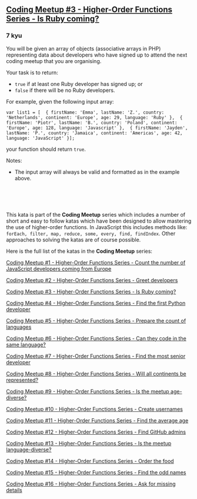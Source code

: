 <h2><a href=https://www.codewars.com/kata/5827acd5f524dd029d0005a4/train/javascript target="_blank">Coding Meetup #3 - Higher-Order Functions Series - Is Ruby coming?</a></h2><h3>7 kyu</h3><p>You will be given an array of objects (associative arrays in PHP) representing data about developers who have signed up to attend the next coding meetup that you are organising.</p><p>Your task is to return:</p><ul><li><code>true</code>  if at least one Ruby developer has signed up; or</li><li><code>false</code> if there will be no Ruby developers.</li></ul><p>For example, given the following input array:</p><pre style="display: none;"><code class="language-python"><span class="cm-variable">list1</span> <span class="cm-operator">=</span> [    { <span class="cm-string">'firstName'</span>: <span class="cm-string">'Sofia'</span>, <span class="cm-string">'lastName'</span>: <span class="cm-string">'I.'</span>, <span class="cm-string">'country'</span>: <span class="cm-string">'Argentina'</span>, <span class="cm-string">'continent'</span>: <span class="cm-string">'Americas'</span>, <span class="cm-string">'age'</span>: <span class="cm-number">35</span>, <span class="cm-string">'language'</span>: <span class="cm-string">'Java'</span> },    { <span class="cm-string">'firstName'</span>: <span class="cm-string">'Lukas'</span>, <span class="cm-string">'lastName'</span>: <span class="cm-string">'X.'</span>, <span class="cm-string">'country'</span>: <span class="cm-string">'Croatia'</span>, <span class="cm-string">'continent'</span>: <span class="cm-string">'Europe'</span>, <span class="cm-string">'age'</span>: <span class="cm-number">35</span>, <span class="cm-string">'language'</span>: <span class="cm-string">'Python'</span> },    { <span class="cm-string">'firstName'</span>: <span class="cm-string">'Madison'</span>, <span class="cm-string">'lastName'</span>: <span class="cm-string">'U.'</span>, <span class="cm-string">'country'</span>: <span class="cm-string">'United States'</span>, <span class="cm-string">'continent'</span>: <span class="cm-string">'Americas'</span>, <span class="cm-string">'age'</span>: <span class="cm-number">32</span>, <span class="cm-string">'language'</span>: <span class="cm-string">'Ruby'</span> }     ]</code></pre><pre><code class="language-javascript"><span class="cm-keyword">var</span> <span class="cm-def">list1</span> <span class="cm-operator">=</span> [  { <span class="cm-property">firstName</span>: <span class="cm-string">'Emma'</span>, <span class="cm-property">lastName</span>: <span class="cm-string">'Z.'</span>, <span class="cm-property">country</span>: <span class="cm-string">'Netherlands'</span>, <span class="cm-property">continent</span>: <span class="cm-string">'Europe'</span>, <span class="cm-property">age</span>: <span class="cm-number">29</span>, <span class="cm-property">language</span>: <span class="cm-string">'Ruby'</span> },  { <span class="cm-property">firstName</span>: <span class="cm-string">'Piotr'</span>, <span class="cm-property">lastName</span>: <span class="cm-string">'B.'</span>, <span class="cm-property">country</span>: <span class="cm-string">'Poland'</span>, <span class="cm-property">continent</span>: <span class="cm-string">'Europe'</span>, <span class="cm-property">age</span>: <span class="cm-number">128</span>, <span class="cm-property">language</span>: <span class="cm-string">'Javascript'</span> },  { <span class="cm-property">firstName</span>: <span class="cm-string">'Jayden'</span>, <span class="cm-property">lastName</span>: <span class="cm-string">'P.'</span>, <span class="cm-property">country</span>: <span class="cm-string">'Jamaica'</span>, <span class="cm-property">continent</span>: <span class="cm-string">'Americas'</span>, <span class="cm-property">age</span>: <span class="cm-number">42</span>, <span class="cm-property">language</span>: <span class="cm-string">'JavaScript'</span> }];</code></pre><pre style="display: none;"><code class="language-php"><span class="cm-variable-2">$list1</span> <span class="cm-operator">=</span> [  [    <span class="cm-string">"</span><span class="cm-string">first_name"</span> <span class="cm-operator">=&gt;</span> <span class="cm-string">"</span><span class="cm-string">Emma"</span>,    <span class="cm-string">"</span><span class="cm-string">last_name"</span> <span class="cm-operator">=&gt;</span> <span class="cm-string">"</span><span class="cm-string">Z."</span>,    <span class="cm-string">"</span><span class="cm-string">country"</span> <span class="cm-operator">=&gt;</span> <span class="cm-string">"</span><span class="cm-string">Netherlands"</span>,    <span class="cm-string">"</span><span class="cm-string">continent"</span> <span class="cm-operator">=&gt;</span> <span class="cm-string">"</span><span class="cm-string">Europe"</span>,    <span class="cm-string">"</span><span class="cm-string">age"</span> <span class="cm-operator">=&gt;</span> <span class="cm-number">29</span>,    <span class="cm-string">"</span><span class="cm-string">language"</span> <span class="cm-operator">=&gt;</span> <span class="cm-string">"</span><span class="cm-string">Ruby"</span>  ],  [    <span class="cm-string">"</span><span class="cm-string">first_name"</span> <span class="cm-operator">=&gt;</span> <span class="cm-string">"</span><span class="cm-string">Piotr"</span>,    <span class="cm-string">"</span><span class="cm-string">last_name"</span> <span class="cm-operator">=&gt;</span> <span class="cm-string">"</span><span class="cm-string">B."</span>,    <span class="cm-string">"</span><span class="cm-string">country"</span> <span class="cm-operator">=&gt;</span> <span class="cm-string">"</span><span class="cm-string">Poland"</span>,    <span class="cm-string">"</span><span class="cm-string">continent"</span> <span class="cm-operator">=&gt;</span> <span class="cm-string">"</span><span class="cm-string">Europe"</span>,    <span class="cm-string">"</span><span class="cm-string">age"</span> <span class="cm-operator">=&gt;</span> <span class="cm-number">128</span>,    <span class="cm-string">"</span><span class="cm-string">language"</span> <span class="cm-operator">=&gt;</span> <span class="cm-string">"</span><span class="cm-string">JavaScript"</span>  ],  [    <span class="cm-string">"</span><span class="cm-string">first_name"</span> <span class="cm-operator">=&gt;</span> <span class="cm-string">"</span><span class="cm-string">Jayden"</span>,    <span class="cm-string">"</span><span class="cm-string">last_name"</span> <span class="cm-operator">=&gt;</span> <span class="cm-string">"</span><span class="cm-string">P."</span>,    <span class="cm-string">"</span><span class="cm-string">country"</span> <span class="cm-operator">=&gt;</span> <span class="cm-string">"</span><span class="cm-string">Jamaica"</span>,    <span class="cm-string">"</span><span class="cm-string">continent"</span> <span class="cm-operator">=&gt;</span> <span class="cm-string">"</span><span class="cm-string">Americas"</span>,    <span class="cm-string">"</span><span class="cm-string">age"</span> <span class="cm-operator">=&gt;</span> <span class="cm-number">42</span>,    <span class="cm-string">"</span><span class="cm-string">language"</span> <span class="cm-operator">=&gt;</span> <span class="cm-string">"</span><span class="cm-string">JavaScript"</span>  ]];</code></pre><pre style="display: none;"><code class="language-ruby"><span class="cm-variable">list1</span> <span class="cm-operator">=</span> [  { <span class="cm-atom">first_name:</span> <span class="cm-string">'Emma'</span>, <span class="cm-atom">last_name:</span> <span class="cm-string">'Z.'</span>, <span class="cm-atom">country:</span> <span class="cm-string">'Netherlands'</span>, <span class="cm-atom">continent:</span> <span class="cm-string">'Europe'</span>, <span class="cm-atom">age:</span> <span class="cm-number">29</span>, <span class="cm-atom">language:</span> <span class="cm-string">'Ruby'</span> },  { <span class="cm-atom">first_name:</span> <span class="cm-string">'Piotr'</span>, <span class="cm-atom">last_name:</span> <span class="cm-string">'B.'</span>, <span class="cm-atom">country:</span> <span class="cm-string">'Poland'</span>, <span class="cm-atom">continent:</span> <span class="cm-string">'Europe'</span>, <span class="cm-atom">age:</span> <span class="cm-number">128</span>, <span class="cm-atom">language:</span> <span class="cm-string">'Javascript'</span> },  { <span class="cm-atom">first_name:</span> <span class="cm-string">'Jayden'</span>, <span class="cm-atom">last_name:</span> <span class="cm-string">'P.'</span>, <span class="cm-atom">country:</span> <span class="cm-string">'Jamaica'</span>, <span class="cm-atom">continent:</span> <span class="cm-string">'Americas'</span>, <span class="cm-atom">age:</span> <span class="cm-number">42</span>, <span class="cm-atom">language:</span> <span class="cm-string">'JavaScript'</span> }]</code></pre><pre style="display: none;"><code class="language-crystal"><span class="cm-variable">list1</span> <span class="cm-operator">=</span> [  { <span class="cm-atom">first_name:</span> <span class="cm-atom">'E</span><span class="cm-variable">mma</span><span class="cm-atom">',</span> <span class="cm-atom">last_name:</span> <span class="cm-atom">'Z</span><span class="cm-operator">.</span><span class="cm-atom">',</span> <span class="cm-atom">country:</span> <span class="cm-atom">'N</span><span class="cm-variable">etherlands</span><span class="cm-atom">',</span> <span class="cm-atom">continent:</span> <span class="cm-atom">'E</span><span class="cm-variable">urope</span><span class="cm-atom">',</span> <span class="cm-atom">age:</span> <span class="cm-number">29</span>, <span class="cm-atom">language:</span> <span class="cm-atom">'R</span><span class="cm-variable">uby</span><span class="cm-atom">' </span>},  { <span class="cm-atom">first_name:</span> <span class="cm-atom">'P</span><span class="cm-variable">iotr</span><span class="cm-atom">',</span> <span class="cm-atom">last_name:</span> <span class="cm-atom">'B</span><span class="cm-operator">.</span><span class="cm-atom">',</span> <span class="cm-atom">country:</span> <span class="cm-atom">'P</span><span class="cm-variable">oland</span><span class="cm-atom">',</span> <span class="cm-atom">continent:</span> <span class="cm-atom">'E</span><span class="cm-variable">urope</span><span class="cm-atom">',</span> <span class="cm-atom">age:</span> <span class="cm-number">128</span>, <span class="cm-atom">language:</span> <span class="cm-atom">'J</span><span class="cm-variable">avascript</span><span class="cm-atom">' </span>},  { <span class="cm-atom">first_name:</span> <span class="cm-atom">'J</span><span class="cm-variable">ayden</span><span class="cm-atom">',</span> <span class="cm-atom">last_name:</span> <span class="cm-atom">'P</span><span class="cm-operator">.</span><span class="cm-atom">',</span> <span class="cm-atom">country:</span> <span class="cm-atom">'J</span><span class="cm-variable">amaica</span><span class="cm-atom">',</span> <span class="cm-atom">continent:</span> <span class="cm-atom">'A</span><span class="cm-variable">mericas</span><span class="cm-atom">',</span> <span class="cm-atom">age:</span> <span class="cm-number">42</span>, <span class="cm-atom">language:</span> <span class="cm-atom">'J</span><span class="cm-variable">avaScript</span><span class="cm-atom">' </span>}]</code></pre><pre style="display: none;"><code class="language-cobol">       <span class="cm-number">01</span>  List<span class="cm-link">.</span>          <span class="cm-number">03</span>  ListLength      <span class="cm-keyword">pic</span> <span class="cm-number">9</span> <span class="cm-keyword">value</span> <span class="cm-number">3.</span>          <span class="cm-number">03</span>  dev1<span class="cm-link">.</span>              <span class="cm-number">05</span> FirstName    <span class="cm-keyword">pic</span> a(<span class="cm-number">9</span>)  <span class="cm-keyword">value</span> <span class="cm-string">'</span><span class="cm-string">Emma'</span><span class="cm-link">.</span>              <span class="cm-number">05</span> LastName     <span class="cm-keyword">pic</span> x(<span class="cm-number">2</span>)  <span class="cm-keyword">value</span> <span class="cm-string">'</span><span class="cm-string">Z.'</span><span class="cm-link">.</span>              <span class="cm-number">05</span> Country      <span class="cm-keyword">pic</span> a(<span class="cm-number">24</span>) <span class="cm-keyword">value</span> <span class="cm-string">'</span><span class="cm-string">Netherlands'</span><span class="cm-link">.</span>              <span class="cm-number">05</span> Continent    <span class="cm-keyword">pic</span> a(<span class="cm-number">8</span>)  <span class="cm-keyword">value</span> <span class="cm-string">'</span><span class="cm-string">Europe'</span><span class="cm-link">.</span>              <span class="cm-number">05</span> Age          <span class="cm-keyword">pic</span> <span class="cm-number">9</span>(<span class="cm-number">3</span>)  <span class="cm-keyword">value</span> <span class="cm-number">29.</span>              <span class="cm-number">05</span> Language     <span class="cm-keyword">pic</span> a(<span class="cm-number">10</span>) <span class="cm-keyword">value</span> <span class="cm-string">'</span><span class="cm-string">Ruby'</span><span class="cm-link">.</span>          <span class="cm-number">03</span>  dev2<span class="cm-link">.</span>              <span class="cm-number">05</span> FirstName    <span class="cm-keyword">pic</span> a(<span class="cm-number">9</span>)  <span class="cm-keyword">value</span> <span class="cm-string">'</span><span class="cm-string">Piotr'</span><span class="cm-link">.</span>              <span class="cm-number">05</span> LastName     <span class="cm-keyword">pic</span> x(<span class="cm-number">2</span>)  <span class="cm-keyword">value</span> <span class="cm-string">'</span><span class="cm-string">B.'</span><span class="cm-link">.</span>              <span class="cm-number">05</span> Country      <span class="cm-keyword">pic</span> a(<span class="cm-number">24</span>) <span class="cm-keyword">value</span> <span class="cm-string">'</span><span class="cm-string">Poland'</span><span class="cm-link">.</span>              <span class="cm-number">05</span> Continent    <span class="cm-keyword">pic</span> a(<span class="cm-number">8</span>)  <span class="cm-keyword">value</span> <span class="cm-string">'</span><span class="cm-string">Europe'</span><span class="cm-link">.</span>              <span class="cm-number">05</span> Age          <span class="cm-keyword">pic</span> <span class="cm-number">9</span>(<span class="cm-number">3</span>)  <span class="cm-keyword">value</span> <span class="cm-number">128.</span>              <span class="cm-number">05</span> Language     <span class="cm-keyword">pic</span> a(<span class="cm-number">10</span>) <span class="cm-keyword">value</span> <span class="cm-string">'</span><span class="cm-string">JavaScript'</span><span class="cm-link">.</span>          <span class="cm-number">03</span>  dev3<span class="cm-link">.</span>              <span class="cm-number">05</span> FirstName    <span class="cm-keyword">pic</span> a(<span class="cm-number">9</span>)  <span class="cm-keyword">value</span> <span class="cm-string">'</span><span class="cm-string">Jayden'</span><span class="cm-link">.</span>              <span class="cm-number">05</span> LastName     <span class="cm-keyword">pic</span> x(<span class="cm-number">2</span>)  <span class="cm-keyword">value</span> <span class="cm-string">'</span><span class="cm-string">P.'</span><span class="cm-link">.</span>              <span class="cm-number">05</span> Country      <span class="cm-keyword">pic</span> a(<span class="cm-number">24</span>) <span class="cm-keyword">value</span> <span class="cm-string">'</span><span class="cm-string">Jamaica'</span><span class="cm-link">.</span>              <span class="cm-number">05</span> Continent    <span class="cm-keyword">pic</span> a(<span class="cm-number">8</span>)  <span class="cm-keyword">value</span> <span class="cm-string">'</span><span class="cm-string">Americas'</span><span class="cm-link">.</span>              <span class="cm-number">05</span> Age          <span class="cm-keyword">pic</span> <span class="cm-number">9</span>(<span class="cm-number">3</span>)  <span class="cm-keyword">value</span> <span class="cm-number">42.</span>              <span class="cm-number">05</span> Language     <span class="cm-keyword">pic</span> a(<span class="cm-number">10</span>) <span class="cm-keyword">value</span> <span class="cm-string">'</span><span class="cm-string">JavaScript'</span><span class="cm-link">.</span></code></pre><p>your function should return <code>true</code>.</p><p>Notes:</p><ul><li>The input array will always be valid and formatted as in the example above.<br><br><br><br><br></li></ul><p>This kata is part of the <strong>Coding Meetup</strong> series which includes a number of short and easy to follow katas which have been designed to allow mastering the use of higher-order functions. In JavaScript this includes methods like: <code>forEach, filter, map, reduce, some, every, find, findIndex</code>. Other approaches to solving the katas are of course possible.</p><p>Here is the full list of the katas in the <strong>Coding Meetup</strong> series:</p><p><a href="http://www.codewars.com/kata/coding-meetup-number-1-higher-order-functions-series-count-the-number-of-javascript-developers-coming-from-europe" data-turbolinks="false" target="_blank">Coding Meetup #1 - Higher-Order Functions Series - Count the number of JavaScript developers coming from Europe</a></p><p><a href="https://www.codewars.com/kata/coding-meetup-number-2-higher-order-functions-series-greet-developers" data-turbolinks="false" target="_blank">Coding Meetup #2 - Higher-Order Functions Series - Greet developers</a></p><p><a href="https://www.codewars.com/kata/coding-meetup-number-3-higher-order-functions-series-is-ruby-coming" data-turbolinks="false" target="_blank">Coding Meetup #3 - Higher-Order Functions Series - Is Ruby coming?</a></p><p><a href="https://www.codewars.com/kata/coding-meetup-number-4-higher-order-functions-series-find-the-first-python-developer" data-turbolinks="false" target="_blank">Coding Meetup #4 - Higher-Order Functions Series - Find the first Python developer</a></p><p><a href="https://www.codewars.com/kata/coding-meetup-number-5-higher-order-functions-series-prepare-the-count-of-languages" data-turbolinks="false" target="_blank">Coding Meetup #5 - Higher-Order Functions Series - Prepare the count of languages</a></p><p><a href="https://www.codewars.com/kata/coding-meetup-number-6-higher-order-functions-series-can-they-code-in-the-same-language" data-turbolinks="false" target="_blank">Coding Meetup #6 - Higher-Order Functions Series - Can they code in the same language?</a></p><p><a href="http://www.codewars.com/kata/coding-meetup-number-7-higher-order-functions-series-find-the-most-senior-developer" data-turbolinks="false" target="_blank">Coding Meetup #7 - Higher-Order Functions Series - Find the most senior developer</a></p><p><a href="https://www.codewars.com/kata/coding-meetup-number-8-higher-order-functions-series-will-all-continents-be-represented" data-turbolinks="false" target="_blank">Coding Meetup #8 - Higher-Order Functions Series - Will all continents be represented?</a></p><p><a href="https://www.codewars.com/kata/coding-meetup-number-9-higher-order-functions-series-is-the-meetup-age-diverse" data-turbolinks="false" target="_blank">Coding Meetup #9 - Higher-Order Functions Series - Is the meetup age-diverse?</a></p><p><a href="https://www.codewars.com/kata/coding-meetup-number-10-higher-order-functions-series-create-usernames" data-turbolinks="false" target="_blank">Coding Meetup #10 - Higher-Order Functions Series - Create usernames</a></p><p><a href="https://www.codewars.com/kata/coding-meetup-number-11-higher-order-functions-series-find-the-average-age" data-turbolinks="false" target="_blank">Coding Meetup #11 - Higher-Order Functions Series - Find the average age</a></p><p><a href="https://www.codewars.com/kata/coding-meetup-number-12-higher-order-functions-series-find-github-admins" data-turbolinks="false" target="_blank">Coding Meetup #12 - Higher-Order Functions Series - Find GitHub admins</a></p><p><a href="https://www.codewars.com/kata/coding-meetup-number-13-higher-order-functions-series-is-the-meetup-language-diverse" data-turbolinks="false" target="_blank">Coding Meetup #13 - Higher-Order Functions Series - Is the meetup language-diverse?</a></p><p><a href="https://www.codewars.com/kata/coding-meetup-number-14-higher-order-functions-series-order-the-food" data-turbolinks="false" target="_blank">Coding Meetup #14 - Higher-Order Functions Series - Order the food</a></p><p><a href="https://www.codewars.com/kata/coding-meetup-number-15-higher-order-functions-series-find-the-odd-names" data-turbolinks="false" target="_blank">Coding Meetup #15 - Higher-Order Functions Series - Find the odd names</a></p><p><a href="https://www.codewars.com/kata/coding-meetup-number-16-higher-order-functions-series-ask-for-missing-details" data-turbolinks="false" target="_blank">Coding Meetup #16 - Higher-Order Functions Series - Ask for missing details</a></p>